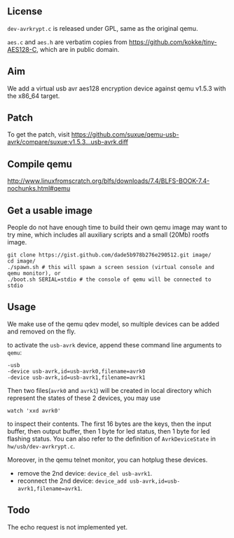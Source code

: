 ## License

`dev-avrkrypt.c` is released under GPL, same as the original qemu.

`aes.c` and `aes.h` are verbatim copies from https://github.com/kokke/tiny-AES128-C,
which are in public domain.

## Aim

We add a virtual usb avr aes128 encryption device against qemu v1.5.3 with
the x86_64 target.

## Patch

To get the patch, visit
https://github.com/suxue/qemu-usb-avrk/compare/suxue:v1.5.3...usb-avrk.diff

## Compile qemu

http://www.linuxfromscratch.org/blfs/downloads/7.4/BLFS-BOOK-7.4-nochunks.html#qemu

## Get a usable image

People do not have enough time to build their own qemu image may want to try mine,
which includes all auxiliary scripts and a small (20Mb) rootfs image.

    git clone https://gist.github.com/dade5b978b276e290512.git image/
    cd image/
    ./spawn.sh # this will spawn a screen session (virtual console and qemu monitor), or
    ./boot.sh SERIAL=stdio # the console of qemu will be connected to stdio

## Usage

We make use of the qemu qdev model, so multiple devices can be added and
removed on the fly.

to activate the `usb-avrk` device, append these command line arguments to
`qemu`:

    -usb
    -device usb-avrk,id=usb-avrk0,filename=avrk0
    -device usb-avrk,id=usb-avrk1,filename=avrk1

Then two files(`avrk0` and `avrk1`) will be created in local directory
which represent the states of these 2 devices, you may use

    watch 'xxd avrk0'

to inspect their contents. The first 16 bytes are the keys, then the input
buffer, then output buffer, then 1 byte for led status, then 1 byte for led
flashing status. You can also refer to the definition of `AvrkDeviceState`
in `hw/usb/dev-avrkrypt.c`.

Moreover, in the qemu telnet monitor, you can hotplug these devices.

+ remove the 2nd device: `device_del usb-avrk1`.
+ reconnect the 2nd device: `device_add usb-avrk,id=usb-avrk1,filename=avrk1`.

## Todo

The echo request is not implemented yet.
